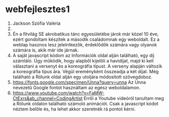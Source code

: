# webfejlesztes1
1. Jackson Szófia Valéria
2. 
3. Én a fitvilág SE akrobatikus tánc egyesületébe járok már közel 10 éve, ezért gondoltam készítek a második családomnak egy weboldalt. Ez a weblap hasznos lesz jelelntkezők, érdeklődők számára vagy olyanok számára is, akik már ide járnak. 
4. A saját javascript kódom az Információk oldal alján található, egy díj számláló. Úgy működik, hogy alapből kijelöli a havidíjat, majd ki kell választani a versenyt és a koreográfia típust. A verseny alapján változik a koreográfia típus ára. Végül ereményként összeadja a két díjat. Még található a Rólunk oldal alján egy utoljára módosított szövegdoboz.
5. https://fonts.google.com/specimen/Unna?query=unna
    Az Unna nevezetű Google fontot használtam az egész weboldalamon.
6. https://www.youtube.com/watch?v=FaMW-CtExrs&ab_channel=CodingArtist
    Erről a Youtube videóról tanultam meg a Rólunk oldalon található számoló animációt. Csak a javascript kódot néztem belőle és, ha lehet akkor szeretnék rá pontot kérni.
